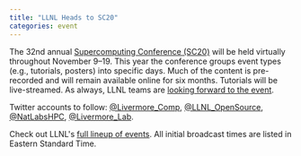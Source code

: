 ```yaml
---
title: "LLNL Heads to SC20"
categories: event
---
```


The 32nd annual [Supercomputing Conference (SC20)](https://sc20.supercomputing.org/) will be held virtually throughout November 9–19. This year the conference groups event types (e.g., tutorials, posters) into specific days. Much of the content is pre-recorded and will remain available online for six months. Tutorials will be live-streamed. As always, LLNL teams are [looking forward to the event](https://computing.llnl.gov/newsroom/looking-ahead-sc20).

Twitter accounts to follow: [@Livermore_Comp](https://twitter.com/Livermore_Comp), [@LLNL_OpenSource](https://twitter.com/LLNL_OpenSource), [@NatLabsHPC](https://twitter.com/natlabshpc), [@Livermore_Lab](https://twitter.com/Livemore_Lab).

Check out LLNL's [full lineup of events](https://computing.llnl.gov/sc20-event-calendar). All initial broadcast times are listed in Eastern Standard Time.
